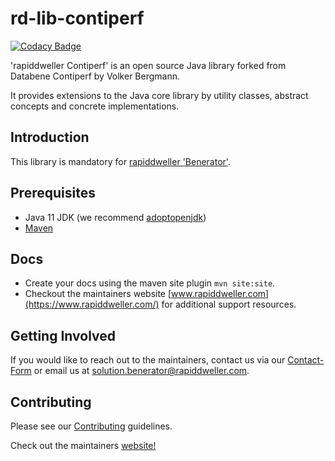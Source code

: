 # rd-lib-contiperf

[![Codacy Badge](https://api.codacy.com/project/badge/Grade/1bfeb5b085644bba9a1dcddc17f686db)](https://app.codacy.com/gh/rapiddweller/rd-lib-contiperf?utm_source=github.com&utm_medium=referral&utm_content=rapiddweller/rd-lib-contiperf&utm_campaign=Badge_Grade)

'rapiddweller Contiperf' is an open source Java library forked from Databene Contiperf by Volker Bergmann.

It provides extensions to the Java core library by utility classes, abstract concepts
and concrete implementations.

## Introduction

This library is mandatory for [rapiddweller 'Benerator'](https://www.benerator.de).

## Prerequisites

- Java 11 JDK (we recommend [adoptopenjdk](https://adoptopenjdk.net/))
- [Maven](https://maven.apache.org/)

## Docs

- Create your docs using the maven site plugin `mvn site:site`. 
- Checkout the maintainers website [www.rapiddweller.com](https://www.rapiddweller.com/) 
  for additional support resources.  
  

## Getting Involved

If you would like to reach out to the maintainers, contact us via our 
[Contact-Form](https://www.benerator.de/contact-us) or email us at 
[solution.benerator@rapiddweller.com](mailto:solution.benerator@rapiddweller.com).


## Contributing

Please see our [Contributing](CONTRIBUTING.md) guidelines. 

Check out the maintainers [website!](https://rapiddweller.com)
